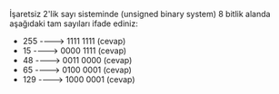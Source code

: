 İşaretsiz 2'lik sayı sisteminde (unsigned binary system) 8 bitlik alanda aşağıdaki tam sayıları ifade ediniz:

* 255            ---->  1111 1111 (cevap)
* 15             ---->  0000 1111 (cevap)
* 48             ---->  0011 0000 (cevap)
* 65             ---->  0100 0001 (cevap)
* 129            ---->  1000 0001 (cevap)
